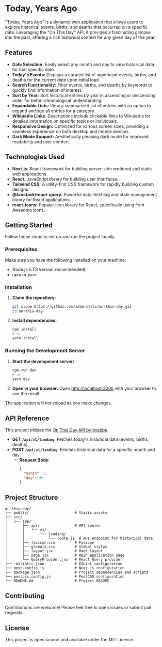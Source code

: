 # Today, Years Ago

"Today, Years Ago" is a dynamic web application that allows users to explore historical events, births, and deaths that occurred on a specific date. Leveraging the "On This Day" API, it provides a fascinating glimpse into the past, offering a rich historical context for any given day of the year.

## Features

- **Date Selection:** Easily select any month and day to view historical data for that specific date.
- **Today's Events:** Displays a curated list of significant events, births, and deaths for the current date upon initial load.
- **Search Functionality:** Filter events, births, and deaths by keywords to quickly find information of interest.
- **Sort by Year:** Sort historical entries by year in ascending or descending order for better chronological understanding.
- **Expandable Lists:** View a summarized list of entries with an option to expand and see all entries for a category.
- **Wikipedia Links:** Descriptions include clickable links to Wikipedia for detailed information on specific topics or individuals.
- **Responsive Design:** Optimized for various screen sizes, providing a seamless experience on both desktop and mobile devices.
- **Dark Mode Support:** Aesthetically pleasing dark mode for improved readability and user comfort.

## Technologies Used

- **Next.js:** React framework for building server-side rendered and static web applications.
- **React:** JavaScript library for building user interfaces.
- **Tailwind CSS:** A utility-first CSS framework for rapidly building custom designs.
- **@tanstack/react-query:** Powerful data-fetching and state management library for React applications.
- **react-icons:** Popular icon library for React, specifically using Font Awesome icons.

## Getting Started

Follow these steps to set up and run the project locally.

### Prerequisites

Make sure you have the following installed on your machine:

- Node.js (LTS version recommended)
- npm or yarn

### Installation

1.  **Clone the repository:**

    ```bash
    git clone https://github.com/adam-ctrlc/on-this-day.git
    cd on-this-day
    ```

2.  **Install dependencies:**
    ```bash
    npm install
    # or
    yarn install
    ```

### Running the Development Server

1.  **Start the development server:**

    ```bash
    npm run dev
    # or
    yarn dev
    ```

2.  **Open in your browser:**
    Open [http://localhost:3000](http://localhost:3000) with your browser to see the result.

The application will hot-reload as you make changes.

## API Reference

This project utilizes the [On This Day API by byabbe](https://byabbe.se/on-this-day).

- **GET `/api/v1/landing`**: Fetches today's historical data (events, births, deaths).
- **POST `/api/v1/landing`**: Fetches historical data for a specific month and day.
  - **Request Body:**
    ```json
    {
      "month": 7,
      "day": 30
    }
    ```

## Project Structure

```
on-this-day/
├── public/                     # Static assets
├── src/
│   ├── app/
│       ├── api/                # API routes
│       │   └── v1/
│       │       └── landing/
│       │           └── route.js  # API endpoint for historical data
│       ├── favicon.ico         # Favicon
│       ├── globals.css         # Global styles
│       ├── layout.jsx          # Root layout
│       ├── page.jsx            # Main application page
│       └── QueryProvider.jsx   # React Query provider
├── .eslintrc.json              # ESLint configuration
├── next.config.js              # Next.js configuration
├── package.json                # Project dependencies and scripts
├── postcss.config.js           # PostCSS configuration
└── README.md                   # Project README
```

## Contributing

Contributions are welcome! Please feel free to open issues or submit pull requests.

## License

This project is open source and available under the MIT License.
